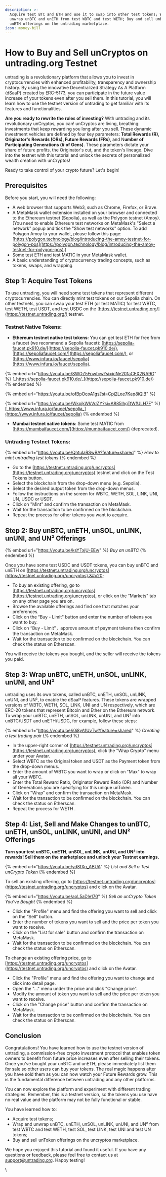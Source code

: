 ```yaml
---
description: >-
  Acquire test BTC and ETH and use it to swap into other test tokens; Wrap and
  unwrap unBTC and unETH from test WBTC and test WETH; Buy and sell unBTC and
  unETH offerings on the untrading marketplace.
icon: money-bill
---
```


# How to Buy and Sell unCryptos on untrading.org Testnet

untrading is a revolutionary platform that allows you to invest in cryptocurrencies with enhanced profitability, transparency and ownership history. By using the innovative Decentralized Strategy As A Platform (dSaaP) created by ERC-5173, you can participate in the future value increase of your tokens even after you sell them. In this tutorial, you will learn how to use the testnet version of untrading to get familiar with its features and functionalities.

**Are you ready to rewrite the rules of investing?** With untrading and its revolutionary unCryptos, you can! unCryptos are living, breathing investments that keep rewarding you long after you sell. These dynamic investment vehicles are defined by four key parameters: **Total Rewards (R), Originator's Rewards (ORs), Future Rewards (FRs)**, and N**umber of Participating Generations (# of Gens)**. These parameters dictate your share of future profits, the Originator's cut, and the token's lineage. Dive into the testnet with this tutorial and unlock the secrets of personalized wealth creation with unCryptos!

Ready to take control of your crypto future? Let's begin!

## Prerequisites

Before you start, you will need the following:

* A web browser that supports Web3, such as Chrome, Firefox, or Brave.
* A MetaMask wallet extension installed on your browser and connected to the Ethereum testnet (Sepolia), as well as the Polygon testnet (Amoy). (You need to enable Ethereum test networks on MetaMask's "Select a network" popup and tick the "Show test networks" option. To add Polygon Amoy to your wallet, please follow this page: [https://polygon.technology/blog/introducing-the-amoy-testnet-for-polygon-pos](https://polygon.technology/blog/introducing-the-amoy-testnet-for-polygon-pos).)
* Some test ETH and test MATIC in your MetaMask wallet.&#x20;
* A basic understanding of cryptocurrency trading concepts, such as tokens, swaps, and wrapping.

## Step 1: Acquire Test Tokens

To use untrading, you will need some test tokens that represent different cryptocurrencies. You can directly mint test tokens on our Sepolia chain. On other testnets, you can swap your test ETH (or test MATIC) for test WBTC, test WETH, test USDT, and test USDC on the [https://testnet.untrading.org/](https://testnet.untrading.org/) testnet.

### Testnet Native Tokens:

* **Ethereum testnet native test tokens:** You can get test ETH for free from a faucet (we recommend a Sepolia faucet):  [https://sepolia-faucet.pk910.de/](https://sepolia-faucet.pk910.de/), [https://sepoliafaucet.com/](https://sepoliafaucet.com/), or [https://www.infura.io/faucet/sepolia](https://www.infura.io/faucet/sepolia).

{% embed url="https://youtu.be/SWOZ5Fpwtcw?si=icNe201aCFX2NA9G" %}
[_https://sepolia-faucet.pk910.de/_](https://sepolia-faucet.pk910.de/)
{% endembed %}

{% embed url="https://youtu.be/ofBpOcoA1gs?si=Cpj2Loe7Kap8iQiB" %}

{% embed url="https://youtu.be/WkojkWkVdZY?si=A885IhgTtWfULH7F" %}
[_https://www.infura.io/faucet/sepolia_](https://www.infura.io/faucet/sepolia)
{% endembed %}

* **Mumbai testnet native tokens:** Some test MATIC from [https://mumbaifaucet.com/](https://mumbaifaucet.com/) (deprecated).

### Untrading Testnet Tokens:

{% embed url="https://youtu.be/QhtuIaRSwBA?feature=shared" %}
_How to mint untrading test tokens_
{% endembed %}

* Go to the [https://testnet.untrading.org/uncryptos](https://testnet.untrading.org/uncryptos) testnet and click on the Test Tokens button.
* Select the blockchain from the drop-down menu (e.g. Sepolia).
* Select the desired output token from the drop-down menus.
* Follow the instructions on the screen for WBTC, WETH, SOL, LINK, UNI, UN, USDC or USDT.
* Click on "Mint" and confirm the transaction on MetaMask.
* Wait for the transaction to be confirmed on the blockchain.&#x20;
* Repeat the process for other tokens you want to acquire.

## Step 2: Buy unBTC, unETH, unSOL, unLINK, unUNI, and UN² Offerings

{% embed url="https://youtu.be/ksYTxjU-EEw" %}
_Buy an unBTC_
{% endembed %}

Once you have some test USDC and USDT tokens, you can buy unBTC and unETH on [https://testnet.untrading.org/uncryptos](https://testnet.untrading.org/uncryptos).&#x20;

* To buy an existing offering, go to [https://testnet.untrading.org/uncryptos](https://testnet.untrading.org/uncryptos), or click on the “Markets" tab on any other page you are on.&#x20;
* Browse the available offerings and find one that matches your preferences.
* Click on the “Buy - Limit" button and enter the number of tokens you want to buy.
* Click on “Buy - Limit"，approve amount of payment tokens then confirm the transaction on MetaMask.
* Wait for the transaction to be confirmed on the blockchain. You can check the status on Etherscan.

You will receive the tokens you bought, and the seller will receive the tokens you paid.&#x20;

## Step 3: Wrap unBTC, unETH, unSOL, unLINK, unUNI, and UN²&#x20;

untrading uses its own tokens, called unBTC, unETH, unSOL, unLINK, unUNI, and UN², to enable the dSaaP features. These tokens are wrapped versions of WBTC, WETH, SOL, LINK, UNI and UN respectively, which are ERC-20 tokens that represent Bitcoin and Ether on the Ethereum network. To wrap your unBTC, unETH, unSOL, unLINK, unUNI, and UN² into unBTC/USDT and unETH/USDC, for example, follow these steps:

{% embed url="https://youtu.be/i0i8yA1UvTw?feature=shared" %}
_Creating a test trading pair_
{% endembed %}

* In the upper-right corner of [https://testnet.untrading.org/uncryptos](https://testnet.untrading.org/uncryptos), click the "Wrap Crypto" menu under your Avatar.
* Select WBTC as the Original token and USDT as the Payment token from the drop-down menus.
* Enter the amount of WBTC you want to wrap or click on "Max" to wrap all your WBTC.
* Enter the Total Reward Ratio, Originator Reward Ratio (OR) and Number of Generations you are specifying for this unique unToken.&#x20;
* Click on "Wrap" and confirm the transaction on MetaMask.
* Wait for the transaction to be confirmed on the blockchain. You can check the status on Etherscan.
* Repeat the process for WETH .

## Step 4: List, Sell and Make Changes to unBTC, unETH, unSOL, unLINK, unUNI, and UN² Offerings

**Turn your test unBTC, unETH, unSOL, unLINK, unUNI, and UN² into rewards! Sell them on the marketplace and unlock your Testnet earnings.**

{% embed url="https://youtu.be/yd8fXq_ABUA" %}
_List and Sell a Test unCrypto Token_
{% endembed %}

To sell an existing offering, go to [https://testnet.untrading.org/uncryptos](https://testnet.untrading.org/uncryptos) and click on the Avatar.

{% embed url="https://youtu.be/aoL5aDIe170" %}
_Sell an unCrypto Token You've Bought_
{% endembed %}

* Click the "Profile" menu and find the offering you want to sell and click on the “Sell” button.
* Enter the number of tokens you want to sell and the price per token you want to receive.
* Click on the "List for sale" button and confirm the transaction on MetaMask.
* Wait for the transaction to be confirmed on the blockchain. You can check the status on Etherscan.

To change an existing offering price, go to [https://testnet.untrading.org/uncryptos](https://testnet.untrading.org/uncryptos) and click on the Avatar.

* Click the "Profile" menu and find the offering you want to change and click into detail page.
* Open the "..." menu under the price and click "Change price".
* Modify the amount of token you want to sell and the price per token you want to receive.
* Click on the "Change price" button and confirm the transaction on MetaMask.
* Wait for the transaction to be confirmed on the blockchain. You can check the status on Etherscan.

## Conclusion

Congratulations! You have learned how to use the testnet version of untrading, a commission-free crypto investment protocol that enables token owners to benefit from future price increases even after selling their tokens. Once you’ve bought your unBTC and unETH, please immediately list them for sale so other users can buy your tokens. The real magic happens after you have sold them as you can now watch your Future Rewards grow. This is the fundamental difference between untrading and any other platforms.

You can now explore the platform and experiment with different trading strategies. Remember, this is a testnet version, so the tokens you use have no real value and the platform may not be fully functional or stable.&#x20;

You have learned how to:

* Acquire test tokens;
* Wrap and unwrap unBTC, unETH, unSOL, unLINK, unUNI, and UN² from test WBTC and test WETH, test SOL, test LINK, test UNI and test UN tokens;
* Buy and sell unToken offerings on the uncryptos marketplace.

We hope you enjoyed this tutorial and found it useful. If you have any questions or feedback, please feel free to contact us at support@untrading.org. Happy testing!

\
